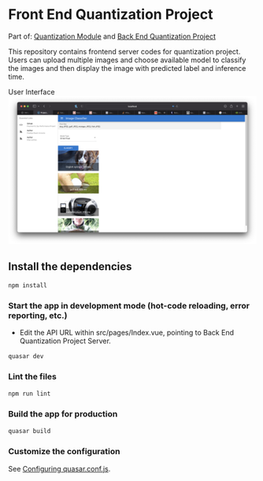 # Front End Quantization Project
Part of: [Quantization Module](https://github.com/rluthfan/pytorch-quantization) and [Back End Quantization Project](https://github.com/raudipra/back_end_quantization_project)

This repository contains frontend server codes for quantization project. Users can upload multiple images and choose available model to classify the images and then display the image with predicted label and inference time.

User Interface
![image](images/sample.png)

## Install the dependencies
```bash
npm install
```

### Start the app in development mode (hot-code reloading, error reporting, etc.)
- Edit the API URL within src/pages/Index.vue, pointing to Back End Quantization Project Server.
```bash
quasar dev
```

### Lint the files
```bash
npm run lint
```

### Build the app for production
```bash
quasar build
```

### Customize the configuration
See [Configuring quasar.conf.js](https://quasar.dev/quasar-cli/quasar-conf-js).

